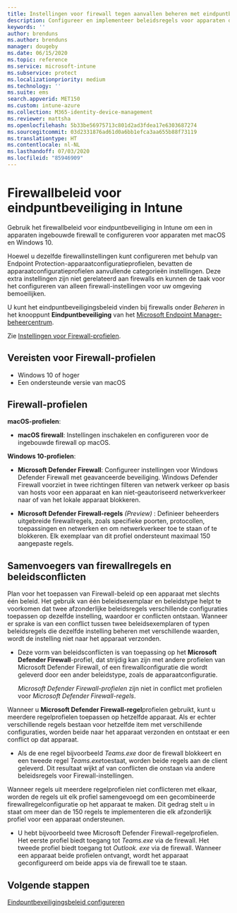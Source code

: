 ```yaml
---
title: Instellingen voor firewall tegen aanvallen beheren met eindpuntbeveiligingsbeleid in Microsoft Intune | Microsoft Docs
description: Configureer en implementeer beleidsregels voor apparaten die u beheert met eindpuntbeveiligingsinstellingen voor firewallbeleid in Microsoft Endpoint Manager.
keywords: ''
author: brenduns
ms.author: brenduns
manager: dougeby
ms.date: 06/15/2020
ms.topic: reference
ms.service: microsoft-intune
ms.subservice: protect
ms.localizationpriority: medium
ms.technology: ''
ms.suite: ems
search.appverid: MET150
ms.custom: intune-azure
ms.collection: M365-identity-device-management
ms.reviewer: mattsha
ms.openlocfilehash: 5b33be56975713c801d2ad3fdea17e6303687274
ms.sourcegitcommit: 03d2331876ad61d0a6bb1efca3aa655b88f73119
ms.translationtype: HT
ms.contentlocale: nl-NL
ms.lasthandoff: 07/03/2020
ms.locfileid: "85946909"
---
```

# <a name="firewall-policy-for-endpoint-security-in-intune"></a>Firewallbeleid voor eindpuntbeveiliging in Intune

Gebruik het firewallbeleid voor eindpuntbeveiliging in Intune om een in apparaten ingebouwde firewall te configureren voor apparaten met macOS en Windows 10.

Hoewel u dezelfde firewallinstellingen kunt configureren met behulp van Endpoint Protection-apparaatconfiguratieprofielen, bevatten de apparaatconfiguratieprofielen aanvullende categorieën instellingen. Deze extra instellingen zijn niet gerelateerd aan firewalls en kunnen de taak voor het configureren van alleen firewall-instellingen voor uw omgeving bemoeilijken.

U kunt het eindpuntbeveiligingsbeleid vinden bij firewalls onder *Beheren* in het knooppunt **Eindpuntbeveiliging** van het [Microsoft Endpoint Manager-beheercentrum](https://go.microsoft.com/fwlink/?linkid=2109431).

Zie [Instellingen voor Firewall-profielen](../protect/endpoint-security-Firewall-profile-settings.md).

## <a name="prerequisites-for-firewall-profiles"></a>Vereisten voor Firewall-profielen

- Windows 10 of hoger
- Een ondersteunde versie van macOS

## <a name="firewall-profiles"></a>Firewall-profielen

**macOS-profielen**:

- **macOS firewall**: Instellingen inschakelen en configureren voor de ingebouwde firewall op macOS.

**Windows 10-profielen**:

- **Microsoft Defender Firewall**: Configureer instellingen voor Windows Defender Firewall met geavanceerde beveiliging. Windows Defender Firewall voorziet in twee richtingen filteren van netwerk verkeer op basis van hosts voor een apparaat en kan niet-geautoriseerd netwerkverkeer naar of van het lokale apparaat blokkeren.

- **Microsoft Defender Firewall-regels**  *(Preview)* : Definieer beheerders uitgebreide firewallregels, zoals specifieke poorten, protocollen, toepassingen en netwerken en om netwerkverkeer toe te staan of te blokkeren. Elk exemplaar van dit profiel ondersteunt maximaal 150 aangepaste regels.

## <a name="firewall-rule-mergers-and-policy-conflicts"></a>Samenvoegers van firewallregels en beleidsconflicten

Plan voor het toepassen van Firewall-beleid op een apparaat met slechts één beleid. Het gebruik van één beleidsexemplaar en beleidstype helpt te voorkomen dat twee afzonderlijke beleidsregels verschillende configuraties toepassen op dezelfde instelling, waardoor er conflicten ontstaan. Wanneer er sprake is van een conflict tussen twee beleidsexemplaren of typen beleidsregels die dezelfde instelling beheren met verschillende waarden, wordt de instelling niet naar het apparaat verzonden.

- Deze vorm van beleidsconflicten is van toepassing op het **Microsoft Defender Firewall**-profiel, dat strijdig kan zijn met andere profielen van Microsoft Defender Firewall, of een firewallconfiguratie die wordt geleverd door een ander beleidstype, zoals de apparaatconfiguratie.

  *Microsoft Defender Firewall-profielen* zijn niet in conflict met profielen voor *Microsoft Defender Firewall-regels*.

Wanneer u **Microsoft Defender Firewall-regel**profielen gebruikt, kunt u meerdere regelprofielen toepassen op hetzelfde apparaat. Als er echter verschillende regels bestaan voor hetzelfde item met verschillende configuraties, worden beide naar het apparaat verzonden en ontstaat er een conflict op dat apparaat.

- Als de ene regel bijvoorbeeld *Teams.exe* door de firewall blokkeert en een tweede regel *Teams.exe*toestaat, worden beide regels aan de client geleverd. Dit resultaat wijkt af van conflicten die onstaan via andere beleidsregels voor Firewall-instellingen.

Wanneer regels uit meerdere regelprofielen niet conflicteren met elkaar, worden de regels uit elk profiel samengevoegd om een gecombineerde firewallregelconfiguratie op het apparaat te maken. Dit gedrag stelt u in staat om meer dan de 150 regels te implementeren die elk afzonderlijk profiel voor een apparaat ondersteunen.

- U hebt bijvoorbeeld twee Microsoft Defender Firewall-regelprofielen. Het eerste profiel biedt toegang tot *Teams.exe* via de firewall. Het tweede profiel biedt toegang tot *Outlook. exe* via de firewall. Wanneer een apparaat beide profielen ontvangt, wordt het apparaat geconfigureerd om beide apps via de firewall toe te staan.

## <a name="next-steps"></a>Volgende stappen

[Eindpuntbeveiligingsbeleid configureren](../protect/endpoint-security-policy.md#create-an-endpoint-security-policy)
